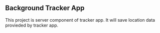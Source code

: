 ## Background Tracker App

This project is server component of tracker app. It will save location data provieded by tracker app.
